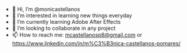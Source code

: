 - 👋 Hi, I’m @monicastellanos
- 👀 I’m interested in learning new things everyday
- 🌱 I’m currently learning Adobe After Effects
- 💞️ I’m looking to collaborate in any project
- 📫 How to reach me: mcastellanosp8@gmail.com or https://www.linkedin.com/in/m%C3%B3nica-castellanos-pomares/

<!---
monicastellanos/monicastellanos is a ✨ special ✨ repository because its `README.md` (this file) appears on your GitHub profile.
You can click the Preview link to take a look at your changes.
--->
